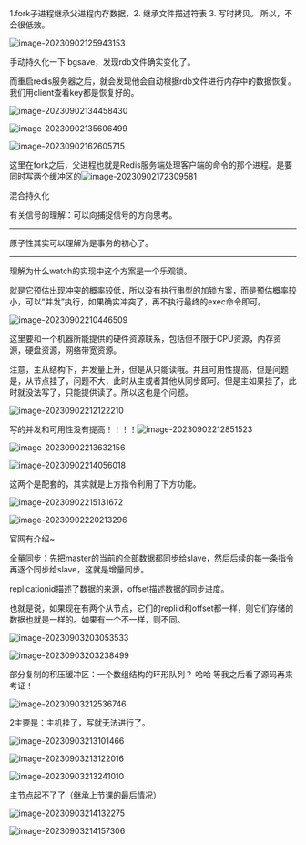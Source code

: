 1.fork子进程继承父进程内存数据，2. 继承文件描述符表 3. 写时拷贝。  所以，不会很低效。

![image-20230902125943153](C:\Users\yangzilong\AppData\Roaming\Typora\typora-user-images\image-20230902125943153.png)







手动持久化一下 bgsave，发现rdb文件确实变化了。

而重启redis服务器之后，就会发现他会自动根据rdb文件进行内存中的数据恢复。我们用client查看key都是恢复好的。

![image-20230902134458430](C:\Users\yangzilong\AppData\Roaming\Typora\typora-user-images\image-20230902134458430.png)

![image-20230902135606499](C:\Users\yangzilong\AppData\Roaming\Typora\typora-user-images\image-20230902135606499.png)





![image-20230902162605715](C:\Users\yangzilong\AppData\Roaming\Typora\typora-user-images\image-20230902162605715.png)

这里在fork之后，父进程也就是Redis服务端处理客户端的命令的那个进程。是要同时写两个缓冲区的![image-20230902172309581](C:\Users\yangzilong\AppData\Roaming\Typora\typora-user-images\image-20230902172309581.png)

混合持久化





有关信号的理解：可以向捕捉信号的方向思考。



----

原子性其实可以理解为是事务的初心了。





---

理解为什么watch的实现中这个方案是一个乐观锁。



就是它预估出现冲突的概率较低，所以没有执行串型的加锁方案，而是预估概率较小，可以“并发”执行，如果确实冲突了，再不执行最终的exec命令即可。





![image-20230902210446509](C:\Users\yangzilong\AppData\Roaming\Typora\typora-user-images\image-20230902210446509.png)

这里要和一个机器所能提供的硬件资源联系，包括但不限于CPU资源，内存资源，硬盘资源，网络带宽资源。



注意，主从结构下，并发量上升，但是从只能读哦。并且可用性提高，但是问题是，从节点挂了，问题不大，此时从主或者其他从同步即可。但是主如果挂了，此时就没法写了，只能提供读了。所以这也是个问题。

![image-20230902212122210](C:\Users\yangzilong\AppData\Roaming\Typora\typora-user-images\image-20230902212122210.png)

写的并发和可用性没有提高！！！！![image-20230902212851523](C:\Users\yangzilong\AppData\Roaming\Typora\typora-user-images\image-20230902212851523.png)

![image-20230902213632156](C:\Users\yangzilong\AppData\Roaming\Typora\typora-user-images\image-20230902213632156.png)

![image-20230902214056018](C:\Users\yangzilong\AppData\Roaming\Typora\typora-user-images\image-20230902214056018.png)

这两个是配套的，其实就是上方指令利用了下方功能。

![image-20230902215131672](C:\Users\yangzilong\AppData\Roaming\Typora\typora-user-images\image-20230902215131672.png)

![image-20230902220213296](C:\Users\yangzilong\AppData\Roaming\Typora\typora-user-images\image-20230902220213296.png)

官网有介绍~



全量同步：先把master的当前的全部数据都同步给slave，然后后续的每一条指令再逐个同步给slave，这就是增量同步。



replicationid描述了数据的来源，offset描述数据的同步进度。

也就是说，如果现在有两个从节点，它们的repliid和offset都一样，则它们存储的数据也就是一样的。如果有一个不一样，则不同。

![image-20230903203053533](C:\Users\yangzilong\AppData\Roaming\Typora\typora-user-images\image-20230903203053533.png)

![image-20230903203238499](C:\Users\yangzilong\AppData\Roaming\Typora\typora-user-images\image-20230903203238499.png)







部分复制的积压缓冲区：一个数组结构的环形队列？ 哈哈 等我之后看了源码再来考证！





![image-20230903212536746](C:\Users\yangzilong\AppData\Roaming\Typora\typora-user-images\image-20230903212536746.png)



2主要是：主机挂了，写就无法进行了。





![image-20230903213101466](C:\Users\yangzilong\AppData\Roaming\Typora\typora-user-images\image-20230903213101466.png)

![image-20230903213122016](C:\Users\yangzilong\AppData\Roaming\Typora\typora-user-images\image-20230903213122016.png)

![image-20230903213241010](C:\Users\yangzilong\AppData\Roaming\Typora\typora-user-images\image-20230903213241010.png)

主节点起不了了（继承上节课的最后情况）

![image-20230903214132275](C:\Users\yangzilong\AppData\Roaming\Typora\typora-user-images\image-20230903214132275.png)

![image-20230903214157306](C:\Users\yangzilong\AppData\Roaming\Typora\typora-user-images\image-20230903214157306.png)